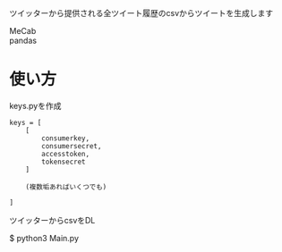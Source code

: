 ツイッターから提供される全ツイート履歴のcsvからツイートを生成します  
  
MeCab  
pandas  

# 使い方
keys.pyを作成  

```
keys = [
    [
        consumerkey,
        consumersecret,
        accesstoken,
        tokensecret
    ]

    (複数垢あればいくつでも)

]
```

ツイッターからcsvをDL  
  
  
$ python3 Main.py